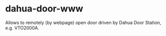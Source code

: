 # dahua-door-www
<p>
Allows to remotely (by webpage) open door driven by Dahua Door Station, e.g. VTO2000A.
</p>
